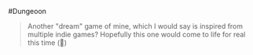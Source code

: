 #Dungeoon

> Another "dream" game of mine, which I would say is inspired from multiple indie games?
> Hopefully this one would come to life for real this time (:pray:)
